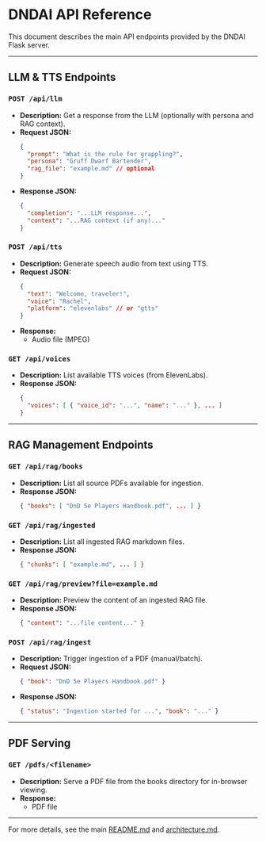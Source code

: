 # DNDAI API Reference

This document describes the main API endpoints provided by the DNDAI Flask server.

---

## LLM & TTS Endpoints

### `POST /api/llm`
- **Description:** Get a response from the LLM (optionally with persona and RAG context).
- **Request JSON:**
  ```json
  {
    "prompt": "What is the rule for grappling?",
    "persona": "Gruff Dwarf Bartender",
    "rag_file": "example.md" // optional
  }
  ```
- **Response JSON:**
  ```json
  {
    "completion": "...LLM response...",
    "context": "...RAG context (if any)..."
  }
  ```

### `POST /api/tts`
- **Description:** Generate speech audio from text using TTS.
- **Request JSON:**
  ```json
  {
    "text": "Welcome, traveler!",
    "voice": "Rachel",
    "platform": "elevenlabs" // or "gtts"
  }
  ```
- **Response:**
  - Audio file (MPEG)

### `GET /api/voices`
- **Description:** List available TTS voices (from ElevenLabs).
- **Response JSON:**
  ```json
  {
    "voices": [ { "voice_id": "...", "name": "..." }, ... ]
  }
  ```

---

## RAG Management Endpoints

### `GET /api/rag/books`
- **Description:** List all source PDFs available for ingestion.
- **Response JSON:**
  ```json
  { "books": [ "DnD 5e Players Handbook.pdf", ... ] }
  ```

### `GET /api/rag/ingested`
- **Description:** List all ingested RAG markdown files.
- **Response JSON:**
  ```json
  { "chunks": [ "example.md", ... ] }
  ```

### `GET /api/rag/preview?file=example.md`
- **Description:** Preview the content of an ingested RAG file.
- **Response JSON:**
  ```json
  { "content": "...file content..." }
  ```

### `POST /api/rag/ingest`
- **Description:** Trigger ingestion of a PDF (manual/batch).
- **Request JSON:**
  ```json
  { "book": "DnD 5e Players Handbook.pdf" }
  ```
- **Response JSON:**
  ```json
  { "status": "Ingestion started for ...", "book": "..." }
  ```

---

## PDF Serving

### `GET /pdfs/<filename>`
- **Description:** Serve a PDF file from the books directory for in-browser viewing.
- **Response:**
  - PDF file

---
For more details, see the main [README.md](../README.md) and [architecture.md](./architecture.md). 